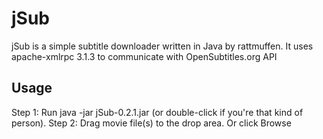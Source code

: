 jSub
=============

jSub is a simple subtitle downloader written in Java by rattmuffen.
It uses apache-xmlrpc 3.1.3 to communicate with OpenSubtitles.org API

Usage
-------

Step 1: Run java -jar jSub-0.2.1.jar (or double-click if you're that kind of person).
Step 2: Drag movie file(s) to the drop area. Or click Browse 

